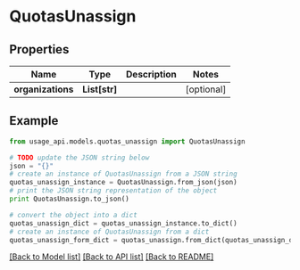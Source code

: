 # QuotasUnassign


## Properties
Name | Type | Description | Notes
------------ | ------------- | ------------- | -------------
**organizations** | **List[str]** |  | [optional] 

## Example

```python
from usage_api.models.quotas_unassign import QuotasUnassign

# TODO update the JSON string below
json = "{}"
# create an instance of QuotasUnassign from a JSON string
quotas_unassign_instance = QuotasUnassign.from_json(json)
# print the JSON string representation of the object
print QuotasUnassign.to_json()

# convert the object into a dict
quotas_unassign_dict = quotas_unassign_instance.to_dict()
# create an instance of QuotasUnassign from a dict
quotas_unassign_form_dict = quotas_unassign.from_dict(quotas_unassign_dict)
```
[[Back to Model list]](../README.md#documentation-for-models) [[Back to API list]](../README.md#documentation-for-api-endpoints) [[Back to README]](../README.md)


